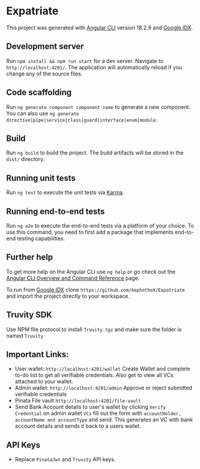 # Expatriate

This project was generated with [Angular CLI](https://github.com/angular/angular-cli) version 18.2.9 and [Google IDX](https://idx.google.com/).

## Development server

Run `npm install && npm run start` for a dev server. Navigate to `http://localhost:4201/`. The application will automatically reload if you change any of the source files.

## Code scaffolding

Run `ng generate component component-name` to generate a new component. You can also use `ng generate directive|pipe|service|class|guard|interface|enum|module`.

## Build

Run `ng build` to build the project. The build artifacts will be stored in the `dist/` directory.

## Running unit tests

Run `ng test` to execute the unit tests via [Karma](https://karma-runner.github.io).

## Running end-to-end tests

Run `ng e2e` to execute the end-to-end tests via a platform of your choice. To use this command, you need to first add a package that implements end-to-end testing capabilities.

## Further help

To get more help on the Angular CLI use `ng help` or go check out the [Angular CLI Overview and Command Reference](https://angular.dev/tools/cli) page.


To run from [Google IDX](https://idx.google.com) clone `https://github.com/kephothoX/Expatriate` and import the project directly to your workspace.

## Truvity SDK
Use NPM file protocol to install `Truvity.tgz` and make sure the folder is named `Truvity`

## Important Links:
- User wallet:  `http://localhost:4201/wallet`
    Create Wallet and complete to-do list to get all verifiable credentials. Also get to view all VCs 
     attached to your wallet.
- Admin wallet: `http://localhost:4201/admin`
    Approve or reject submitted verifiable credentials
- Pinata File vault `http://localhost:4201/file-vault`
- Send Bank Account details to user's wallet by clicking `Verify Credential` on admin wallet `VCs` fill out the form with `accountHolder, accountName and accountType` and send. This generates an VC with bank account details and sends it back to a users wallet.

## API Keys
- Replace `PinataJwt` and `Truvity` API keys.

